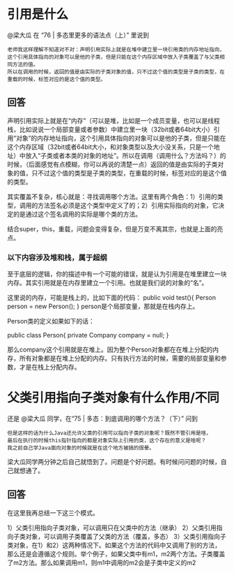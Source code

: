 # 引用是什么

@梁大瓜 在 “76 | 多态里更多的语法点（上）” 里说到

```
老师我这样理解不知道对不对：声明引用实际上就是在堆中建立里一块引用类的内存地址指向，
这个引用具体指向的对象可以是他的子类，但是只能在这个内存区域中放入子类覆盖了与父类相同方法的值。
所以在调用的时候，返回的值是由实际的子类对象的值，只不过这个值的类型是子类的类型，在重载的时候，标签对应的是这个值的类型。
```

## 回答

声明引用实际上就是在“内存”（可以是堆，比如是一个成员变量，也可以是线程栈，比如说说一个局部变量或者参数）中建立里一块（32bit或者64bit大小）引用“对象”的内存地址指向，这个引用具体指向的对象可以是他的子类，但是只能在这个内存区域（32bit或者64bit大小，和对象类型以及大小没关系，只是一个地址）中放入“子类或者本类的对象的地址”。所以在调用（调用什么？方法吗？）的时候，（后面感觉有点模糊，你可以再说的清楚一点）返回的值是由实际的子类对象的值，只不过这个值的类型是子类的类型，在重载的时候，标签对应的是这个值的类型。


其实覆盖不复杂，核心就是：寻找调用哪个方法。这里有两个角色：1）引用的类型，调用的方法签名必须是这个类型中定义了的；2）引用实际指向的对象，它决定的是通过这个签名调用的实际是哪个类的方法。

结合super，this，重载，问题会变得复杂，但是万变不离其宗，也就是上面的亮点。

### 以下内容涉及堆和栈，属于超纲


至于底层的逻辑，你的描述中有一个可能的错误，就是认为引用是在堆里建立一块内存。其实引用就是在内存里建立一个引用。也就是我们说的对象的“名”。

这里说的内存，可能是栈上的，比如下面的代码：
public void test(){
    Person person = new Person();
}
person是个局部变量，那就是在栈内存上。

Person类的定义如果如下的话：

public class Person{
    private Company company = null;
}

那么company这个引用就是在堆上。因为整个Person对象都在在堆上分配的内存，所有对象都是在堆上分配的内存。只有执行方法的时候，需要的局部变量和参数，才是在栈上分配内存。


# 父类引用指向子类对象有什么作用/不同

还是 @梁大瓜 同学，在“75 | 多态：到底调用的哪个方法？（下）” 问到

```
但是这样的话为什么Java还允许父类的引用可以指向子类的对象呢？既然不管引用是啥，
最后在执行的时候this指针指向的都是对象实际上引用的类，这个存在的意义是啥呢？
我之前自己学Java面向对象的时候就是在这个地方被搞的很晕。
```

梁大瓜同学两分钟之后自己就悟到了。问题是个好问题。有时候问问题的时候，自己就想通了。

## 回答


在这里我再总结一下这三个模式。

1）父类引用指向子类对象，可以调用只在父类中的方法（继承）
2）父类引用指向子类对象，可以调用子类覆盖了父类的方法（覆盖，多态）
3）父类引用指向子类对象，在1）和2）这两种情况下。如果这个方法的代码中又调用了别的方法，那么还是会遵循这个规则。举个例子，如果父类中有m1，m2两个方法。子类覆盖了m2方法。那么如果调用m1，则m1中调用的m2会是子类中定义的m2






